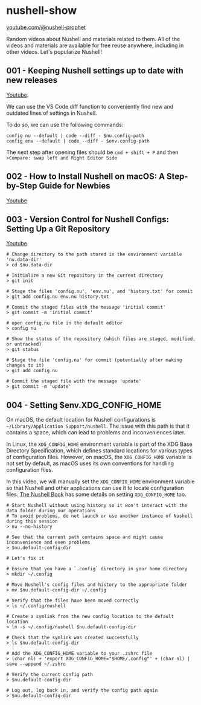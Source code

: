 # nushell-show

[youtube.com/@nushell-prophet](https://www.youtube.com/@nushell-prophet)

Random videos about Nushell and materials related to them. 
All of the videos and materials are available for free reuse anywhere, including in other videos.
Let's popularize Nushell!

## 001 - Keeping Nushell settings up to date with new releases

[Youtube](https://youtu.be/OqJ4nFE46Eg).

We can use the VS Code diff function to conveniently find new and outdated lines of settings in Nushell.

To do so, we can use the following commands:
```
config nu --default | code --diff - $nu.config-path
config env --default | code --diff - $env.config-path
```

The next step after opening files should be `cmd + shift + P` and then `>Compare: swap left and Right Editor Side`

## 002 - How to Install Nushell on macOS: A Step-by-Step Guide for Newbies

[Youtube](https://youtu.be/tAJEIDUULdI)

## 003 - Version Control for Nushell Configs: Setting Up a Git Repository

[Youtube](https://youtu.be/vZh5XZsEjtE?si=OJYfDOVNb6kTqgJ8)

```nu
# Change directory to the path stored in the environment variable 'nu.data-dir'
> cd $nu.data-dir

# Initialize a new Git repository in the current directory
> git init

# Stage the files 'config.nu', 'env.nu', and 'history.txt' for commit
> git add config.nu env.nu history.txt

# Commit the staged files with the message 'initial commit'
> git commit -m 'initial commit'

# open config.nu file in the default editor
> config nu

# Show the status of the repository (which files are staged, modified, or untracked)
> git status

# Stage the file 'config.nu' for commit (potentially after making changes to it)
> git add config.nu

# Commit the staged file with the message 'update'
> git commit -m 'update'

```

## 004 - Setting $env.XDG_CONFIG_HOME

On macOS, the default location for Nushell configurations is `~/Library/Application Support/nushell`. The issue with this path is that it contains a space, which can lead to problems and inconveniences later.

In Linux, the `XDG_CONFIG_HOME` environment variable is part of the XDG Base Directory Specification, which defines standard locations for various types of configuration files. However, on macOS, the `XDG_CONFIG_HOME` variable is not set by default, as macOS uses its own conventions for handling configuration files.

In this video, we will manually set the `XDG_CONFIG_HOME` environment variable so that Nushell and other applications can use it to locate configuration files. [The Nushell Book](https://www.nushell.sh/book/configuration.html) has some details on setting `XDG_CONFIG_HOME` too.

```nu
# Start Nushell without using history so it won't interact with the data folder during our operations
# To avoid problems, do not launch or use another instance of Nushell during this session
> nu --no-history

# See that the current path contains space and might cause inconvenience and even problems
> $nu.default-config-dir

# Let's fix it

# Ensure that you have a `.config` directory in your home directory
> mkdir ~/.config

# Move Nushell's config files and history to the appropriate folder
> mv $nu.default-config-dir ~/.config

# Verify that the files have been moved correctly
> ls ~/.config/nushell

# Create a symlink from the new config location to the default location
> ln -s ~/.config/nushell $nu.default-config-dir

# Check that the symlink was created successfully
> ls $nu.default-config-dir

# Add the XDG_CONFIG_HOME variable to your .zshrc file
> (char nl) + 'export XDG_CONFIG_HOME="$HOME/.config"' + (char nl) | save --append ~/.zshrc

# Verify the current config path
> $nu.default-config-dir

# Log out, log back in, and verify the config path again
> $nu.default-config-dir

```
